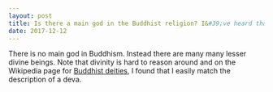 ```yaml
---
layout: post
title: Is there a main god in the Buddhist religion? I&#39;ve heard that Buddha isn&#39;t considered one.
date: 2017-12-12
---
```


<p>There is no main god in Buddhism. Instead there are many many lesser divine beings. Note that divinity is hard to reason around and on the Wikipedia page for <a href="https://en.wikipedia.org/wiki/Buddhist_deities" data-qt-tooltip="wikipedia.org">Buddhist deities</a>, I found that I easily match the description of a deva.</p>
